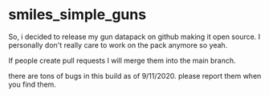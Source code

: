 # smiles_simple_guns
So, i decided to release my gun datapack on github making it open source.
I personally don't really care to work on the pack anymore so yeah.

If people create pull requests I will merge them into the main branch.

there are tons of bugs in this build as of 9/11/2020. please report them when you find them.
